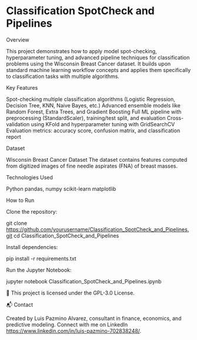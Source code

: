 # Classification SpotCheck and Pipelines
Overview

This project demonstrates how to apply model spot-checking, hyperparameter tuning, and advanced pipeline techniques for classification problems using the Wisconsin Breast Cancer dataset. It builds upon standard machine learning workflow concepts and applies them specifically to classification tasks with multiple algorithms.

Key Features

Spot-checking multiple classification algorithms (Logistic Regression, Decision Tree, KNN, Naive Bayes, etc.)
Advanced ensemble models like Random Forest, Extra Trees, and Gradient Boosting
Full ML pipeline with preprocessing (StandardScaler), training/test split, and evaluation
Cross-validation using KFold and hyperparameter tuning with GridSearchCV
Evaluation metrics: accuracy score, confusion matrix, and classification report

Dataset

Wisconsin Breast Cancer Dataset
The dataset contains features computed from digitized images of fine needle aspirates (FNA) of breast masses.

Technologies Used

Python
pandas, numpy
scikit-learn
matplotlib

How to Run

Clone the repository:

git clone https://github.com/yourusername/Classification_SpotCheck_and_Pipelines.git
cd Classification_SpotCheck_and_Pipelines

Install dependencies:

pip install -r requirements.txt

Run the Jupyter Notebook:

jupyter notebook Classification_SpotCheck_and_Pipelines.ipynb

📜 This project is licensed under the GPL-3.0 License.

📬 Contact

Created by Luis Pazmino Alvarez, consultant in finance, economics, and predictive modeling. 
Connect with me on LinkedIn https://www.linkedin.com/in/luis-pazmino-702838248/.
